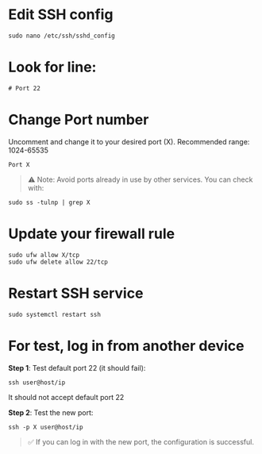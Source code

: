 # Edit SSH config

``` 
sudo nano /etc/ssh/sshd_config
```

# Look for line:

```
# Port 22
```

# Change Port number

Uncomment and change it to your desired port (X).
Recommended range: 1024-65535

``` 
Port X 
```
> ⚠️ Note: Avoid ports already in use by other services. You can check with:

```
sudo ss -tulnp | grep X
```

# Update your firewall rule

```
sudo ufw allow X/tcp
sudo ufw delete allow 22/tcp
```

# Restart SSH service

``` 
sudo systemctl restart ssh
```

# For test, log in from another device

**Step 1**: Test default port 22 (it should fail):
``` 
ssh user@host/ip
```
It should not accept default port 22

**Step 2**: Test the new port:

``` 
ssh -p X user@host/ip
```
> ✅ If you can log in with the new port, the configuration is successful.


